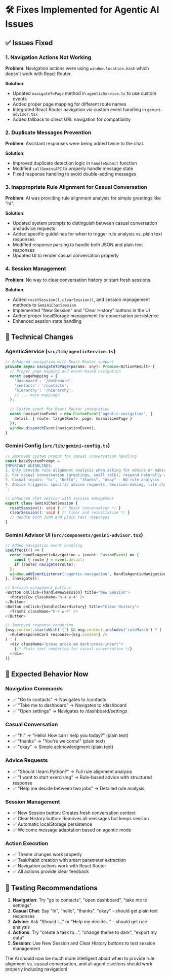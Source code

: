 # 🛠️ Fixes Implemented for Agentic AI Issues

## ✅ Issues Fixed

### 1. Navigation Actions Not Working
**Problem**: Navigation actions were using `window.location.hash` which doesn't work with React Router.

**Solution**:
- Updated `navigateToPage` method in `agenticService.ts` to use custom events
- Added proper page mapping for different route names
- Integrated React Router navigation via custom event handling in `gemini-advisor.tsx`
- Added fallback to direct URL navigation for compatibility

### 2. Duplicate Messages Prevention
**Problem**: Assistant responses were being added twice to the chat.

**Solution**:
- Improved duplicate detection logic in `handleSubmit` function
- Modified `callGeminiAPI` to properly handle message state
- Fixed response handling to avoid double-adding messages

### 3. Inappropriate Rule Alignment for Casual Conversation
**Problem**: AI was providing rule alignment analysis for simple greetings like "hi".

**Solution**:
- Updated system prompts to distinguish between casual conversation and advice requests
- Added specific guidelines for when to trigger rule analysis vs. plain text responses
- Modified response parsing to handle both JSON and plain text responses
- Updated UI to render casual conversation properly

### 4. Session Management
**Problem**: No way to clear conversation history or start fresh sessions.

**Solution**:
- Added `resetSession()`, `clearSession()`, and session management methods to `GeminiChatSession`
- Implemented "New Session" and "Clear History" buttons in the UI
- Added proper localStorage management for conversation persistence
- Enhanced session state handling

## 🔧 Technical Changes

### AgenticService (`src/lib/agenticService.ts`)
```typescript
// Enhanced navigation with React Router support
private async navigateToPage(params: any): Promise<ActionResult> {
  // Proper page mapping and event-based navigation
  const pageMapping = {
    'dashboard': '/dashboard',
    'contacts': '/contacts',
    'hierarchy': '/hierarchy',
    // ... more mappings
  };
  
  // Custom event for React Router integration
  const navigationEvent = new CustomEvent('agentic-navigation', {
    detail: { route: targetRoute, page: normalizedPage }
  });
  window.dispatchEvent(navigationEvent);
}
```

### Gemini Config (`src/lib/gemini-config.ts`)
```typescript
// Improved system prompt for casual conversation handling
const baseSystemPrompt = `
IMPORTANT GUIDELINES:
1. Only provide rule alignment analysis when asking for advice or making decisions
2. For casual conversation (greetings, small talk), respond naturally without rule analysis
3. Casual inputs: "hi", "hello", "thanks", "okay" - NO rule analysis
4. Advice triggers: specific advice requests, decision-making, life choices
`;

// Enhanced chat session with session management
export class GeminiChatSession {
  resetSession(): void { /* Reset conversation */ }
  clearSession(): void { /* Clear and reinitialize */ }
  // Handle both JSON and plain text responses
}
```

### Gemini Advisor UI (`src/components/gemini-advisor.tsx`)
```typescript
// Added navigation event handling
useEffect(() => {
  const handleAgenticNavigation = (event: CustomEvent) => {
    const { route } = event.detail;
    if (route) navigate(route);
  };
  window.addEventListener('agentic-navigation', handleAgenticNavigation);
}, [navigate]);

// Session management buttons
<Button onClick={handleNewSession} title="New Session">
  <RotateCcw className="h-4 w-4" />
</Button>
<Button onClick={handleClearHistory} title="Clear History">
  <Trash2 className="h-4 w-4" />
</Button>

// Improved response rendering
{msg.content.startsWith('{') && msg.content.includes('ruleMatch') ? (
  <RuleResponseCard response={msg.content} />
) : (
  <div className="prose prose-sm dark:prose-invert">
    {/* Plain text rendering for casual conversation */}
  </div>
)}
```

## 🎯 Expected Behavior Now

### Navigation Commands
- ✅ "Go to contacts" → Navigates to /contacts
- ✅ "Take me to dashboard" → Navigates to /dashboard  
- ✅ "Open settings" → Navigates to /dashboard/settings

### Casual Conversation
- ✅ "hi" → "Hello! How can I help you today?" (plain text)
- ✅ "thanks" → "You're welcome!" (plain text)
- ✅ "okay" → Simple acknowledgment (plain text)

### Advice Requests
- ✅ "Should I learn Python?" → Full rule alignment analysis
- ✅ "I want to start exercising" → Rule-based advice with structured response
- ✅ "Help me decide between two jobs" → Detailed rule analysis

### Session Management
- ✅ New Session button: Creates fresh conversation context
- ✅ Clear History button: Removes all messages but keeps session
- ✅ Automatic localStorage persistence
- ✅ Welcome message adaptation based on agentic mode

### Action Execution
- ✅ Theme changes work properly
- ✅ Task/habit creation with smart parameter extraction
- ✅ Navigation actions work with React Router
- ✅ All actions provide clear feedback

## 🚀 Testing Recommendations

1. **Navigation**: Try "go to contacts", "open dashboard", "take me to settings"
2. **Casual Chat**: Say "hi", "hello", "thanks", "okay" - should get plain text responses
3. **Advice**: Ask "Should I..." or "Help me decide..." - should get rule analysis
4. **Actions**: Try "create a task to...", "change theme to dark", "export my data"
5. **Session**: Use New Session and Clear History buttons to test session management

The AI should now be much more intelligent about when to provide rule alignment vs. casual conversation, and all agentic actions should work properly including navigation!
